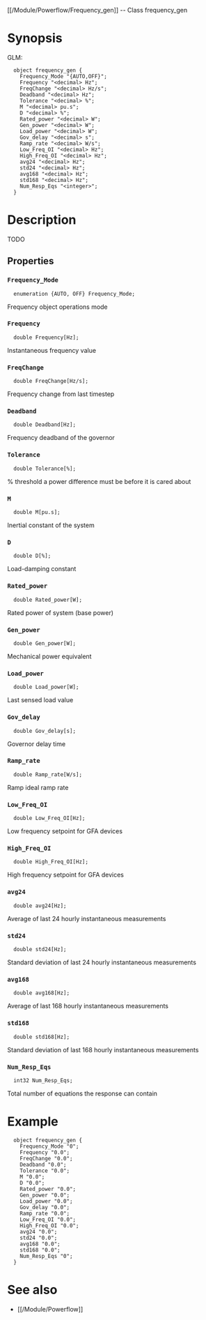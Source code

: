 [[/Module/Powerflow/Frequency_gen]] -- Class frequency_gen

# Synopsis

GLM:

~~~
  object frequency_gen {
    Frequency_Mode "{AUTO,OFF}";
    Frequency "<decimal> Hz";
    FreqChange "<decimal> Hz/s";
    Deadband "<decimal> Hz";
    Tolerance "<decimal> %";
    M "<decimal> pu.s";
    D "<decimal> %";
    Rated_power "<decimal> W";
    Gen_power "<decimal> W";
    Load_power "<decimal> W";
    Gov_delay "<decimal> s";
    Ramp_rate "<decimal> W/s";
    Low_Freq_OI "<decimal> Hz";
    High_Freq_OI "<decimal> Hz";
    avg24 "<decimal> Hz";
    std24 "<decimal> Hz";
    avg168 "<decimal> Hz";
    std168 "<decimal> Hz";
    Num_Resp_Eqs "<integer>";
  }
~~~

# Description

TODO

## Properties

### `Frequency_Mode`

~~~
  enumeration {AUTO, OFF} Frequency_Mode;
~~~

Frequency object operations mode

### `Frequency`

~~~
  double Frequency[Hz];
~~~

Instantaneous frequency value

### `FreqChange`

~~~
  double FreqChange[Hz/s];
~~~

Frequency change from last timestep

### `Deadband`

~~~
  double Deadband[Hz];
~~~

Frequency deadband of the governor

### `Tolerance`

~~~
  double Tolerance[%];
~~~

% threshold a power difference must be before it is cared about

### `M`

~~~
  double M[pu.s];
~~~

Inertial constant of the system

### `D`

~~~
  double D[%];
~~~

Load-damping constant

### `Rated_power`

~~~
  double Rated_power[W];
~~~

Rated power of system (base power)

### `Gen_power`

~~~
  double Gen_power[W];
~~~

Mechanical power equivalent

### `Load_power`

~~~
  double Load_power[W];
~~~

Last sensed load value

### `Gov_delay`

~~~
  double Gov_delay[s];
~~~

Governor delay time

### `Ramp_rate`

~~~
  double Ramp_rate[W/s];
~~~

Ramp ideal ramp rate

### `Low_Freq_OI`

~~~
  double Low_Freq_OI[Hz];
~~~

Low frequency setpoint for GFA devices

### `High_Freq_OI`

~~~
  double High_Freq_OI[Hz];
~~~

High frequency setpoint for GFA devices

### `avg24`

~~~
  double avg24[Hz];
~~~

Average of last 24 hourly instantaneous measurements

### `std24`

~~~
  double std24[Hz];
~~~

Standard deviation of last 24 hourly instantaneous measurements

### `avg168`

~~~
  double avg168[Hz];
~~~

Average of last 168 hourly instantaneous measurements

### `std168`

~~~
  double std168[Hz];
~~~

Standard deviation of last 168 hourly instantaneous measurements

### `Num_Resp_Eqs`

~~~
  int32 Num_Resp_Eqs;
~~~

Total number of equations the response can contain

# Example

~~~
  object frequency_gen {
    Frequency_Mode "0";
    Frequency "0.0";
    FreqChange "0.0";
    Deadband "0.0";
    Tolerance "0.0";
    M "0.0";
    D "0.0";
    Rated_power "0.0";
    Gen_power "0.0";
    Load_power "0.0";
    Gov_delay "0.0";
    Ramp_rate "0.0";
    Low_Freq_OI "0.0";
    High_Freq_OI "0.0";
    avg24 "0.0";
    std24 "0.0";
    avg168 "0.0";
    std168 "0.0";
    Num_Resp_Eqs "0";
  }
~~~

# See also

* [[/Module/Powerflow]]

